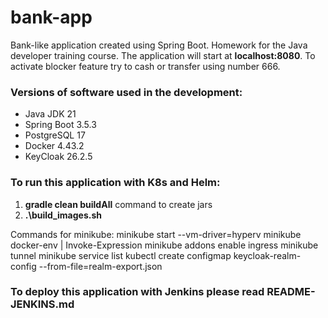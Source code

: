 # bank-app

Bank-like application created using Spring Boot. Homework for the Java developer training course.
The application will start at **localhost:8080**.
To activate blocker feature try to cash or transfer using number 666.

### Versions of software used in the development:

* Java JDK 21
* Spring Boot 3.5.3
* PostgreSQL 17
* Docker 4.43.2
* KeyCloak 26.2.5

### **To run this application with K8s and Helm:**

1. **gradle clean buildAll** command to create jars
2. **.\build_images.sh**

Commands for minikube:
minikube start --vm-driver=hyperv
minikube docker-env | Invoke-Expression
minikube addons enable ingress
minikube tunnel
minikube service list
kubectl create configmap keycloak-realm-config --from-file=realm-export.json

### **To deploy this application with Jenkins please read README-JENKINS.md**